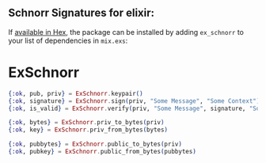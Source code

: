 
## Schnorr Signatures for elixir:

If [available in Hex](https://hex.pm/docs/publish), the package can be installed
by adding `ex_schnorr` to your list of dependencies in `mix.exs`:

# ExSchnorr

```elixir
{:ok, pub, priv} = ExSchnorr.keypair()
{:ok, signature} = ExSchnorr.sign(priv, "Some Message", "Some Context")
{:ok, is_valid} = ExSchnorr.verify(priv, "Some Message", signature, "Some Context")

{:ok, bytes} = ExSchnorr.priv_to_bytes(priv)
{:ok, key} = ExSchnorr.priv_from_bytes(bytes)

{:ok, pubbytes} = ExSchnorr.public_to_bytes(priv)
{:ok, pubkey} = ExSchnorr.public_from_bytes(pubbytes)
```
